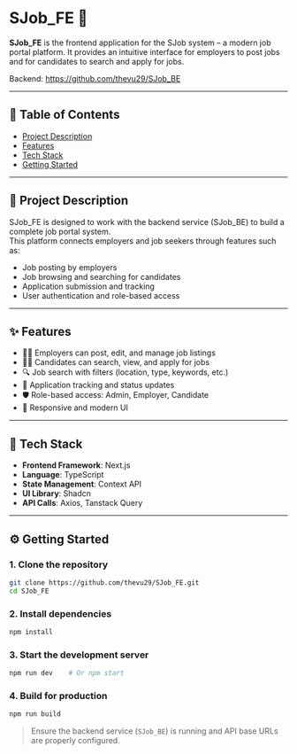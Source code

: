 # SJob_FE 🚀

**SJob_FE** is the frontend application for the SJob system – a modern job portal platform. It provides an intuitive interface for employers to post jobs and for candidates to search and apply for jobs.

Backend: https://github.com/thevu29/SJob_BE

---

## 📑 Table of Contents
- [Project Description](#-project-description)
- [Features](#-features)
- [Tech Stack](#-tech-stack)
- [Getting Started](#-getting-started)

---

## 📘 Project Description

SJob_FE is designed to work with the backend service (SJob_BE) to build a complete job portal system.  
This platform connects employers and job seekers through features such as:

- Job posting by employers
- Job browsing and searching for candidates
- Application submission and tracking
- User authentication and role-based access

---

## ✨ Features

- 🧑‍💼 Employers can post, edit, and manage job listings  
- 👩‍💻 Candidates can search, view, and apply for jobs  
- 🔍 Job search with filters (location, type, keywords, etc.)  
- 📨 Application tracking and status updates  
- 🛡 Role-based access: Admin, Employer, Candidate
- 📱 Responsive and modern UI

---

## 🧪 Tech Stack

- **Frontend Framework**: Next.js
- **Language**: TypeScript
- **State Management**: Context API
- **UI Library**: Shadcn 
- **API Calls**: Axios, Tanstack Query

---

## ⚙ Getting Started

### 1. Clone the repository
```bash
git clone https://github.com/thevu29/SJob_FE.git
cd SJob_FE
```

### 2. Install dependencies
```bash
npm install
```

### 3. Start the development server
```bash
npm run dev    # Or npm start
```

### 4. Build for production
```bash
npm run build
```

> Ensure the backend service (`SJob_BE`) is running and API base URLs are properly configured.
